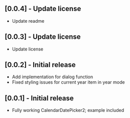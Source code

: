 ## [0.0.4] - Update license

* Update readme

## [0.0.3] - Update license

* Update license

## [0.0.2] - Initial release

* Add implementation for dialog function
* Fixed styling issues for current year item in year mode

## [0.0.1] - Initial release

* Fully working CalendarDatePicker2; example included